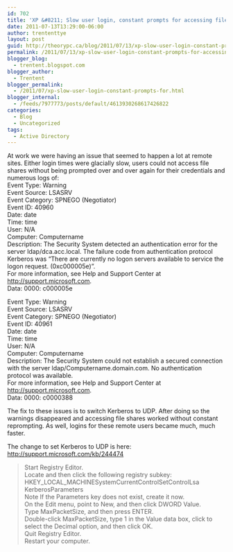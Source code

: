 ```yaml
---
id: 702
title: 'XP &#8211; Slow user login, constant prompts for accessing file shares'
date: 2011-07-13T13:29:00-06:00
author: trententtye
layout: post
guid: http://theorypc.ca/blog/2011/07/13/xp-slow-user-login-constant-prompts-for-accessing-file-shares/
permalink: /2011/07/13/xp-slow-user-login-constant-prompts-for-accessing-file-shares/
blogger_blog:
  - trentent.blogspot.com
blogger_author:
  - Trentent
blogger_permalink:
  - /2011/07/xp-slow-user-login-constant-prompts-for.html
blogger_internal:
  - /feeds/7977773/posts/default/4613930268617426822
categories:
  - Blog
  - Uncategorized
tags:
  - Active Directory
---
```

At work we were having an issue that seemed to happen a lot at remote sites. Either login times were glacially slow, users could not access file shares without being prompted over and over again for their credentials and numerous logs of:  
Event Type: Warning  
Event Source: LSASRV  
Event Category: SPNEGO (Negotiator)  
Event ID: 40960  
Date: date  
Time: time  
User: N/A  
Computer: Computername  
Description: The Security System detected an authentication error for the server ldap/dca.acc.local. The failure code from authentication protocol Kerberos was &#8220;There are currently no logon servers available to service the logon request. (0xc000005e)&#8221;.  
For more information, see Help and Support Center at http://support.microsoft.com.  
Data: 0000: c000005e 

Event Type: Warning  
Event Source: LSASRV  
Event Category: SPNEGO (Negotiator)  
Event ID: 40961  
Date: date  
Time: time  
User: N/A  
Computer: Computername  
Description: The Security System could not establish a secured connection with the server ldap/Computername.domain.com. No authentication protocol was available.  
For more information, see Help and Support Center at http://support.microsoft.com.  
Data: 0000: c0000388 

The fix to these issues is to switch Kerberos to UDP. After doing so the warnings disappeared and accessing file shares worked without constant reprompting. As well, logins for these remote users became much, much faster.

The change to set Kerberos to UDP is here:  
http://support.microsoft.com/kb/244474

> Start Registry Editor.  
> Locate and then click the following registry subkey:  
> HKEY\_LOCAL\_MACHINESystemCurrentControlSetControlLsa KerberosParameters  
> Note If the Parameters key does not exist, create it now.  
> On the Edit menu, point to New, and then click DWORD Value.  
> Type MaxPacketSize, and then press ENTER.  
> Double-click MaxPacketSize, type 1 in the Value data box, click to select the Decimal option, and then click OK.  
> Quit Registry Editor.  
> Restart your computer.

<!-- AddThis Advanced Settings generic via filter on the_content -->

<!-- AddThis Share Buttons generic via filter on the_content -->